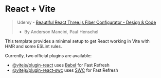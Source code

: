 # React + Vite

> Udemy - [Beautiful React Three.js Fiber Configurator - Design & Code](https://www.udemy.com/course/react-three-fiber-configurator/)
>
> -   By Anderson Mancini, Paul Henschel

This template provides a minimal setup to get React working in Vite with HMR and some ESLint rules.

Currently, two official plugins are available:

-   [@vitejs/plugin-react](https://github.com/vitejs/vite-plugin-react/blob/main/packages/plugin-react/README.md) uses [Babel](https://babeljs.io/) for Fast Refresh
-   [@vitejs/plugin-react-swc](https://github.com/vitejs/vite-plugin-react-swc) uses [SWC](https://swc.rs/) for Fast Refresh

